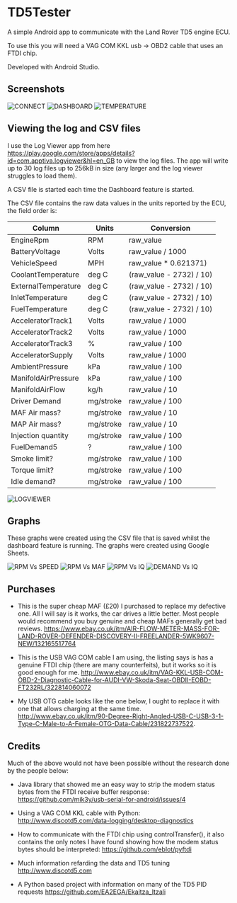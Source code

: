 # TD5Tester

A simple Android app to communicate with the Land Rover TD5 engine ECU.

To use this you will need a VAG COM KKL usb -> OBD2 cable that uses an FTDI chip.

Developed with Android Studio.

## Screenshots

![CONNECT](/docs/ConnectTab.png)
![DASHBOARD](/docs/DashboardTab.png)
![TEMPERATURE](/docs/TemperatureTab.png)

## Viewing the log and CSV files
I use the Log Viewer app from here https://play.google.com/store/apps/details?id=com.apptiva.logviewer&hl=en_GB to view the log files.
The app will write up to 30 log files up to 256kB in size (any larger and the log viewer struggles to load them).

A CSV file is started each time the Dashboard feature is started.

The CSV file contains the raw data values in the units reported by the ECU, the field order is:

|Column              |Units      |Conversion                 |
|--------------------|-----------|---------------------------|
|EngineRpm           |RPM        |raw_value                  |
|BatteryVoltage      |Volts      |raw_value / 1000           |
|VehicleSpeed        |MPH        |raw_value * 0.621371)      |
|CoolantTemperature  |deg C      |(raw_value - 2732) / 10)   |
|ExternalTemperature |deg C      |(raw_value - 2732) / 10)   |
|InletTemperature    |deg C      |(raw_value - 2732) / 10)   |
|FuelTemperature     |deg C      |(raw_value - 2732) / 10)   |
|AcceleratorTrack1   |Volts      |raw_value / 1000           |
|AcceleratorTrack2   |Volts      |raw_value / 1000           |
|AcceleratorTrack3   |%          |raw_value / 100            |
|AcceleratorSupply   |Volts      |raw_value / 1000           |
|AmbientPressure     |kPa        |raw_value / 100            |
|ManifoldAirPressure |kPa        |raw_value / 100            |
|ManifoldAirFlow     |kg/h       |raw_value / 10             |
|Driver Demand       |mg/stroke  |raw_value / 100            |
|MAF Air mass?       |mg/stroke  |raw_value / 10             |
|MAP Air mass?       |mg/stroke  |raw_value / 10             |
|Injection quantity  |mg/stroke  |raw_value / 100            |
|FuelDemand5         |?          |raw_value / 100            |
|Smoke limit?        |mg/stroke  |raw_value / 100            |
|Torque limit?       |mg/stroke  |raw_value / 100            |
|Idle demand?        |mg/stroke  |raw_value / 100            |

![LOGVIEWER](/docs/LogViewer.png)

## Graphs 
These graphs were created using the CSV file that is saved whilst the dashboard feature is running. The graphs were created using Google Sheets.

![RPM Vs SPEED](/docs/RPMvsSPEED.png)
![RPM Vs MAF](/docs/RPMvsMAF.png)
![RPM Vs IQ](/docs/RPMvsIQ.png)
![DEMAND Vs IQ](/docs/DEMANDvsIQ.png)

## Purchases

* This is the super cheap MAF (£20) I purchased to replace my defective one. All I will say is it works, the car drives a little better. Most people would recommend you buy genuine and cheap MAFs generally get bad reviews.
https://www.ebay.co.uk/itm/AIR-FLOW-METER-MASS-FOR-LAND-ROVER-DEFENDER-DISCOVERY-II-FREELANDER-5WK9607-NEW/132165517764

* This is the USB VAG COM cable I am using, the listing says is has a genuine FTDI chip (there are many counterfeits), but it works so it is good enough for me.
http://www.ebay.co.uk/itm/VAG-KKL-USB-COM-OBD-2-Diagnostic-Cable-for-AUDI-VW-Skoda-Seat-OBDII-EOBD-FT232RL/322814060072

* My USB OTG cable looks like the one below, I ought to replace it with one that allows charging at the same time.
http://www.ebay.co.uk/itm/90-Degree-Right-Angled-USB-C-USB-3-1-Type-C-Male-to-A-Female-OTG-Data-Cable/231822737522. 

## Credits

Much of the above would not have been possible without the research done by the people below:

* Java library that showed me an easy way to strip the modem status bytes from the FTDI receive buffer response: https://github.com/mik3y/usb-serial-for-android/issues/4

* Using a VAG COM KKL cable with Python: http://www.discotd5.com/data-logging/desktop-diagnostics

* How to communicate with the FTDI chip using controlTransfer(), it also contains the only notes I have found showing how the modem status bytes should be interpreted: https://github.com/eblot/pyftdi

* Much information refarding the data and TD5 tuning http://www.discotd5.com

* A Python based project with information on many of the TD5 PID requests https://github.com/EA2EGA/Ekaitza_Itzali




